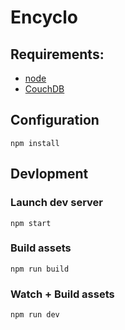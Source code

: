 # Encyclo

## Requirements:

- [node](http://nodejs.org/download/)
- [CouchDB](http://couchdb.apache.org/)

## Configuration

```
npm install
```

## Devlopment

### Launch dev server

```
npm start
```

### Build assets 

```
npm run build
```

### Watch + Build assets 

```
npm run dev
```
